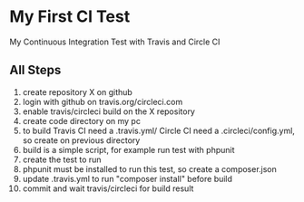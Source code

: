# My First CI Test
My Continuous Integration Test with Travis and Circle CI

## All Steps

1. create repository X on github
2. login with github on travis.org/circleci.com
3. enable travis/circleci build on the X repository
4. create code directory on my pc
5. to build Travis CI need a .travis.yml/ Circle CI need a .circleci/config.yml, so create on previous directory
6. build is a simple script, for example run test with phpunit
7. create the test to run 
8. phpunit must be installed to run this test, so create a composer.json
9. update .travis.yml to run "composer install" before build
10. commit and wait travis/circleci for build result